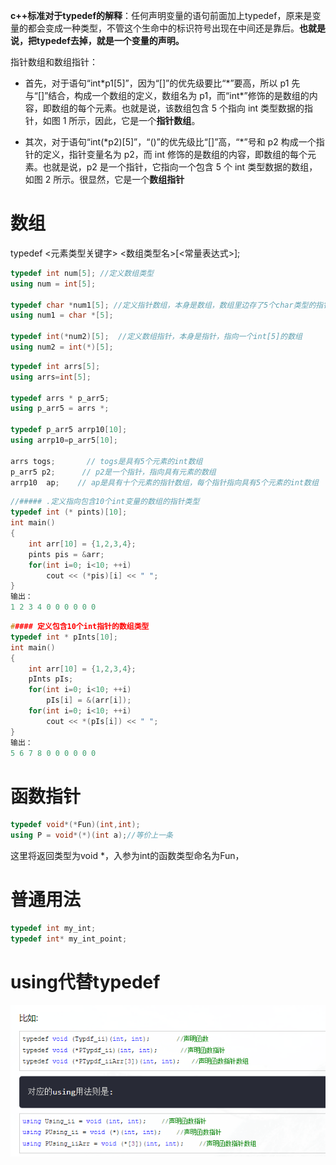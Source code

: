 **c++标准对于typedef的解释**：任何声明变量的语句前面加上typedef，原来是变量的都会变成一种类型，不管这个生命中的标识符号出现在中间还是靠后。**也就是说，把typedef去掉，就是一个变量的声明。**

指针数组和数组指针：
- 首先，对于语句“int\*p1[5]”，因为“[]”的优先级要比“\*”要高，所以 p1 先与“[]”结合，构成一个数组的定义，数组名为 p1，而“int*”修饰的是数组的内容，即数组的每个元素。也就是说，该数组包含 5 个指向 int 类型数据的指针，如图 1 所示，因此，它是一个**指针数组**。

- 其次，对于语句“int(\*p2)[5]”，“()”的优先级比“[]”高，“\*”号和 p2 构成一个指针的定义，指针变量名为 p2，而 int 修饰的是数组的内容，即数组的每个元素。也就是说，p2 是一个指针，它指向一个包含 5 个 int 类型数据的数组，如图 2 所示。很显然，它是一个**数组指针**

# 数组
typedef <元素类型关键字> <数组类型名>[<常量表达式>];

```cpp
typedef int num[5]; //定义数组类型  
using num = int[5];

typedef char *num1[5]; //定义指针数组，本身是数组，数组里边存了5个char类型的指针
using num1 = char *[5];

typedef int(*num2)[5];  //定义数组指针，本身是指针，指向一个int[5]的数组
using num2 = int(*)[5];
```


```cpp
typedef int arrs[5];
using arrs=int[5];

typedef arrs * p_arr5;
using p_arr5 = arrs *;

typedef p_arr5 arrp10[10];
using arrp10=p_arr5[10];

arrs togs;       // togs是具有5个元素的int数组
p_arr5 p2;      // p2是一个指针，指向具有元素的数组
arrp10  ap;    // ap是具有十个元素的指针数组，每个指针指向具有5个元素的int数组

```

```cpp
//##### .定义指向包含10个int变量的数组的指针类型
typedef int (* pints)[10];
int main()
{
    int arr[10] = {1,2,3,4};
    pints pis = &arr;
    for(int i=0; i<10; ++i)
        cout << (*pis)[i] << " ";
}
输出：  
1 2 3 4 0 0 0 0 0 0
```

```cpp
##### 定义包含10个int指针的数组类型
typedef int * pInts[10];
int main()
{
    int arr[10] = {1,2,3,4};
    pInts pIs;
    for(int i=0; i<10; ++i)
        pIs[i] = &(arr[i]);
    for(int i=0; i<10; ++i)
        cout << *(pIs[i]) << " ";
}
输出：  
5 6 7 8 0 0 0 0 0 0
```

# 函数指针

```cpp
typedef void*(*Fun)(int,int);
using P = void*(*)(int a);//等价上一条
```

这里将返回类型为void \*，入参为int的函数类型命名为Fun，


# 普通用法
```cpp
typedef int my_int;
typedef int* my_int_point;
```

# using代替typedef
![](images/typedef的用法（数组）_image_1.png)
